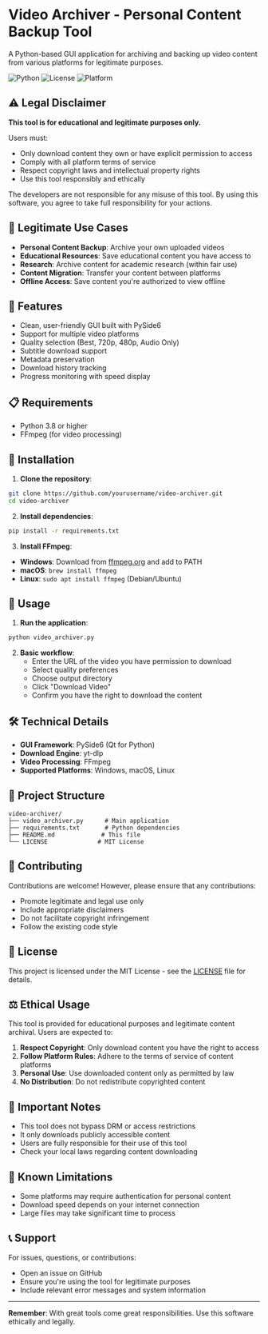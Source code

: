 # Video Archiver - Personal Content Backup Tool

A Python-based GUI application for archiving and backing up video content from various platforms for legitimate purposes.

![Python](https://img.shields.io/badge/python-3.8+-blue.svg)
![License](https://img.shields.io/badge/license-MIT-green.svg)
![Platform](https://img.shields.io/badge/platform-Windows%20%7C%20macOS%20%7C%20Linux-lightgrey.svg)

## ⚠️ Legal Disclaimer

**This tool is for educational and legitimate purposes only.**

Users must:
- Only download content they own or have explicit permission to access
- Comply with all platform terms of service
- Respect copyright laws and intellectual property rights
- Use this tool responsibly and ethically

The developers are not responsible for any misuse of this tool. By using this software, you agree to take full responsibility for your actions.

## 🎯 Legitimate Use Cases

- **Personal Content Backup**: Archive your own uploaded videos
- **Educational Resources**: Save educational content you have access to
- **Research**: Archive content for academic research (within fair use)
- **Content Migration**: Transfer your content between platforms
- **Offline Access**: Save content you're authorized to view offline

## 🚀 Features

- Clean, user-friendly GUI built with PySide6
- Support for multiple video platforms
- Quality selection (Best, 720p, 480p, Audio Only)
- Subtitle download support
- Metadata preservation
- Download history tracking
- Progress monitoring with speed display

## 📋 Requirements

- Python 3.8 or higher
- FFmpeg (for video processing)

## 🔧 Installation

1. **Clone the repository**:
```bash
git clone https://github.com/yourusername/video-archiver.git
cd video-archiver
```

2. **Install dependencies**:
```bash
pip install -r requirements.txt
```

3. **Install FFmpeg**:
- **Windows**: Download from [ffmpeg.org](https://ffmpeg.org/download.html) and add to PATH
- **macOS**: `brew install ffmpeg`
- **Linux**: `sudo apt install ffmpeg` (Debian/Ubuntu)

## 📖 Usage

1. **Run the application**:
```bash
python video_archiver.py
```

2. **Basic workflow**:
   - Enter the URL of the video you have permission to download
   - Select quality preferences
   - Choose output directory
   - Click "Download Video"
   - Confirm you have the right to download the content

## 🛠️ Technical Details

- **GUI Framework**: PySide6 (Qt for Python)
- **Download Engine**: yt-dlp
- **Video Processing**: FFmpeg
- **Supported Platforms**: Windows, macOS, Linux

## 📁 Project Structure

```
video-archiver/
├── video_archiver.py      # Main application
├── requirements.txt       # Python dependencies
├── README.md             # This file
└── LICENSE              # MIT License
```

## 🤝 Contributing

Contributions are welcome! However, please ensure that any contributions:
- Promote legitimate and legal use only
- Include appropriate disclaimers
- Do not facilitate copyright infringement
- Follow the existing code style

## 📄 License

This project is licensed under the MIT License - see the [LICENSE](LICENSE) file for details.

## ⚖️ Ethical Usage

This tool is provided for educational purposes and legitimate content archival. Users are expected to:

1. **Respect Copyright**: Only download content you have the right to access
2. **Follow Platform Rules**: Adhere to the terms of service of content platforms
3. **Personal Use**: Use downloaded content only as permitted by law
4. **No Distribution**: Do not redistribute copyrighted content

## 🚨 Important Notes

- This tool does not bypass DRM or access restrictions
- It only downloads publicly accessible content
- Users are fully responsible for their use of this tool
- Check your local laws regarding content downloading

## 🐛 Known Limitations

- Some platforms may require authentication for personal content
- Download speed depends on your internet connection
- Large files may take significant time to process

## 📞 Support

For issues, questions, or contributions:
- Open an issue on GitHub
- Ensure you're using the tool for legitimate purposes
- Include relevant error messages and system information

---

**Remember**: With great tools come great responsibilities. Use this software ethically and legally.